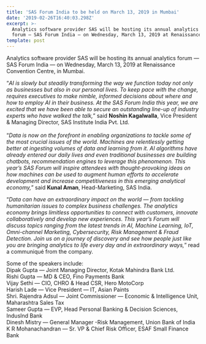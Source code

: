 ```yaml
---
title: 'SAS Forum India to be held on March 13, 2019 in Mumbai'
date: '2019-02-26T16:40:03.298Z'
excerpt: >-
  Analytics software provider SAS will be hosting its annual analytics
  forum — SAS Forum India — on Wednesday, March 13, 2019 at Renaissance…
template: post
---
```

Analytics software provider SAS will be hosting its annual analytics forum — SAS Forum India — on Wednesday, March 13, 2019 at Renaissance Convention Centre, in Mumbai.

“*AI is slowly but steadily transforming the way we function today not only as businesses but also in our personal lives. To keep pace with the change, requires executives to make nimble, informed decisions about where and how to employ AI in their business. At the SAS Forum India this year, we are excited that we have been able to secure an outstanding line-up of industry experts who have walked the talk,*” said **Noshin Kagalwalla**, Vice President & Managing Director, SAS Institute India Pvt. Ltd.   
   
“*Data is now on the forefront in enabling organizations to tackle some of the most crucial issues of the world. Machines are relentlessly getting better at ingesting volumes of data and learning from it. AI algorithms have already entered our daily lives and even traditional businesses are building chatbots, recommendation engines to leverage this phenomenon. This year’s SAS Forum will inspire attendees with thought-provoking ideas on how machines can be used to augment human efforts to accelerate development and increase competitiveness in this emerging analytical economy,*” said **Kunal Aman**, Head-Marketing, SAS India.

“*Data can have an extraordinary impact on the world — from tackling humanitarian issues to complex business challenges. The analytics economy brings limitless opportunities to connect with customers, innovate collaboratively and develop new experiences. This year’s Forum will discuss topics ranging from the latest trends in AI, Machine Learning, IoT, Omni-channel Marketing, Cybersecurity, Risk Management & Fraud Detection. Join us on a journey of discovery and see how people just like you are bringing analytics to life every day and in extraordinary ways,*” read a communiqué from the company.

Some of the speakers include:   
Dipak Gupta — Joint Managing Director, Kotak Mahindra Bank Ltd.  
Rishi Gupta — MD & CEO, Fino Payments Bank  
Vijay Sethi — CIO, CHRO & Head CSR, Hero MotoCorp  
Harish Lade — Vice President — IT, Asian Paints  
Shri. Rajendra Adsul — Joint Commissioner — Economic & Intelligence Unit, Maharashtra Sales Tax  
Sameer Gupta — EVP, Head Personal Banking & Decision Sciences, IndusInd Bank  
Dinesh Mistry — General Manager -Risk Management, Union Bank of India  
K R Mohanachandran — Sr. VP & Chief Risk Officer, ESAF Small Finance Bank

